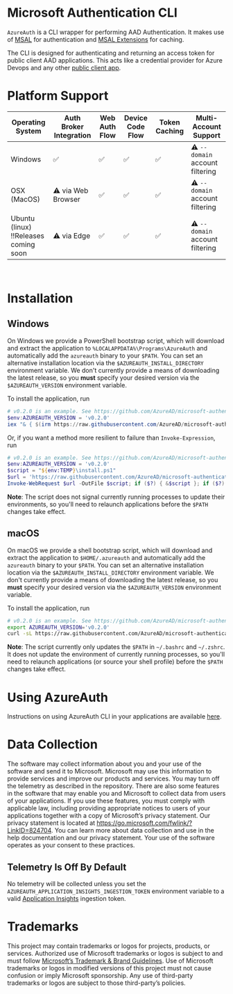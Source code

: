 # Microsoft Authentication CLI

`AzureAuth` is a CLI wrapper for performing AAD Authentication. It makes use of [MSAL](https://github.com/AzureAD/microsoft-authentication-library-for-dotnet) for authentication and [MSAL Extensions](https://github.com/AzureAD/microsoft-authentication-extensions-for-dotnet) for caching.

The CLI is designed for authenticating and returning an access token for public client AAD applications. This acts like a credential provider for Azure Devops and any other [public client app](https://docs.microsoft.com/en-us/azure/active-directory/develop/msal-client-applications).

# Platform Support

| Operating System | Auth Broker Integration | Web Auth Flow | Device Code Flow | Token Caching | Multi-Account Support |
|------------------|-----------------------|-------------------------|---------------|------------------------------|---------------|
| Windows          | ✅ | ✅ | ✅ | ✅ | ⚠️ `--domain` account filtering |
| OSX (MacOS)      | ⚠️ via Web Browser | ✅ | ✅ | ✅ | ⚠️ `--domain` account filtering |
| Ubuntu (linux) <br/>‼️Releases coming soon | ⚠️ via Edge | ✅ | ✅ | ✅ | ⚠️ `--domain` account filtering |
<br/>

# Installation

## Windows

On Windows we provide a PowerShell bootstrap script, which will download and extract the application to
`%LOCALAPPDATA%\Programs\AzureAuth` and automatically add the `azureauth` binary to your `$PATH`. You can set an
alternative installation location via the `$AZUREAUTH_INSTALL_DIRECTORY` environment variable. We don't currently
provide a means of downloading the latest release, so you **must** specify your desired version via the
`$AZUREAUTH_VERSION` environment variable.

To install the application, run

```powershell
# v0.2.0 is an example. See https://github.com/AzureAD/microsoft-authentication-cli/releases for the latest.
$env:AZUREAUTH_VERSION = 'v0.2.0'
iex "& { $(irm https://raw.githubusercontent.com/AzureAD/microsoft-authentication-cli/main/install/install.ps1) } -Verbose"
```

Or, if you want a method more resilient to failure than `Invoke-Expression`, run

```powershell
# v0.2.0 is an example. See https://github.com/AzureAD/microsoft-authentication-cli/releases for the latest.
$env:AZUREAUTH_VERSION = 'v0.2.0'
$script = "${env:TEMP}\install.ps1"
$url = 'https://raw.githubusercontent.com/AzureAD/microsoft-authentication-cli/main/install/install.ps1'
Invoke-WebRequest $url -OutFile $script; if ($?) { &$script }; if ($?) { rm $script }
```

**Note**: The script does not signal currently running processes to update their environments, so you'll need to
relaunch applications before the `$PATH` changes take effect.

## macOS

On macOS we provide a shell bootstrap script, which will download and extract the application to `$HOME/.azureauth`
and automatically add the `azureauth` binary to your `$PATH`. You can set an alternative installation location via the
`$AZUREAUTH_INSTALL_DIRECTORY` environment variable. We don't currently provide a means of downloading the latest
release, so you **must** specify your desired version via the `$AZUREAUTH_VERSION` environment variable.

To install the application, run

```bash
# v0.2.0 is an example. See https://github.com/AzureAD/microsoft-authentication-cli/releases for the latest.
export AZUREAUTH_VERSION='v0.2.0'
curl -sL https://raw.githubusercontent.com/AzureAD/microsoft-authentication-cli/main/install/install.sh | sh
```

**Note**: The script currently only updates the `$PATH` in `~/.bashrc` and `~/.zshrc`. It does not update the environment
of currently running processes, so you'll need to relaunch applications (or source your shell profile) before the `$PATH`
changes take effect.

# Using AzureAuth

Instructions on using AzureAuth CLI in your applications are available [here](docs/usage.md).

# Data Collection

The software may collect information about you and your use of the software and send it to Microsoft. Microsoft may use
this information to provide services and improve our products and services. You may turn off the telemetry as described
in the repository. There are also some features in the software that may enable you and Microsoft to collect data from
users of your applications. If you use these features, you must comply with applicable law, including providing
appropriate notices to users of your applications together with a copy of Microsoft’s privacy statement. Our privacy
statement is located at https://go.microsoft.com/fwlink/?LinkID=824704. You can learn more about data collection and
use in the help documentation and our privacy statement. Your use of the software operates as your consent to these
practices.

## Telemetry Is Off By Default

No telemetry will be collected unless you set the `AZUREAUTH_APPLICATION_INSIGHTS_INGESTION_TOKEN` environment variable
to a valid [Application Insights](https://docs.microsoft.com/en-us/azure/azure-monitor/app/app-insights-overview)
ingestion token.

# Trademarks

This project may contain trademarks or logos for projects, products, or services. Authorized use of Microsoft
trademarks or logos is subject to and must follow [Microsoft’s Trademark & Brand Guidelines](https://www.microsoft.com/en-us/legal/intellectualproperty/trademarks/usage/general).
Use of Microsoft trademarks or logos in modified versions of this project must not cause confusion or imply Microsoft
sponsorship. Any use of third-party trademarks or logos are subject to those third-party’s policies.
